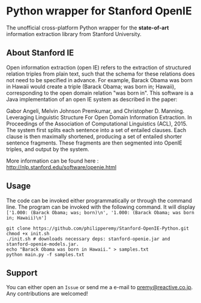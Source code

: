 # Python wrapper for Stanford OpenIE

The unofficial cross-platform Python wrapper for the <b>state-of-art</b> information extraction library from Stanford University.

## About Stanford IE

Open information extraction (open IE) refers to the extraction of structured relation triples from plain text, such that the schema for these relations does not need to be specified in advance. For example, Barack Obama was born in Hawaii would create a triple (Barack Obama; was born in; Hawaii), corresponding to the open domain relation "was born in". This software is a Java implementation of an open IE system as described in the paper:

Gabor Angeli, Melvin Johnson Premkumar, and Christopher D. Manning. Leveraging Linguistic Structure For Open Domain Information Extraction. In Proceedings of the Association of Computational Linguistics (ACL), 2015.
The system first splits each sentence into a set of entailed clauses. Each clause is then maximally shortened, producing a set of entailed shorter sentence fragments. These fragments are then segmented into OpenIE triples, and output by the system. 

More information can be found here : http://nlp.stanford.edu/software/openie.html

## Usage 

The code can be invoked either programmatically or through the command line. The program can be invoked with the following command. It will display ```['1.000: (Barack Obama; was; born)\n', '1.000: (Barack Obama; was born in; Hawaii)\n']```
```
git clone https://github.com/philipperemy/Stanford-OpenIE-Python.git
chmod +x init.sh
./init.sh # downloads necessary deps: stanford-openie.jar and stanford-openie-models.jar.
echo "Barack Obama was born in Hawaii." > samples.txt
python main.py -f samples.txt
```

## Support

You can either open an `Issue` or send me a e-mail to premy@reactive.co.jp. Any contributions are welcomed!

